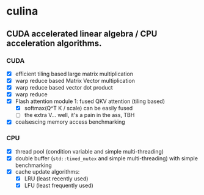 # culina
CUDA accelerated linear algebra / CPU acceleration algorithms.
---

### CUDA
- [x] efficient tiling based large matrix multiplication
- [x] warp reduce based Matrix Vector multiplication
- [x] warp reduce based vector dot product
- [x] warp reduce
- [x] Flash attention module 1: fused QKV attention (tiling based)
    - [x] softmax(Q^T K / scale) can be easily fused
    - [ ] the extra V... well, it's a pain in the ass, TBH
- [x] coalsescing memory access benchmarking
### CPU
- [x] thread pool (condition variable and simple multi-threading)
- [x] double buffer (`std::timed_mutex` and simple multi-threading) with simple benchmarking
- [x] cache update algorithms: 
    - [x] LRU (least recently used)
    - [x] LFU (least frequently used)